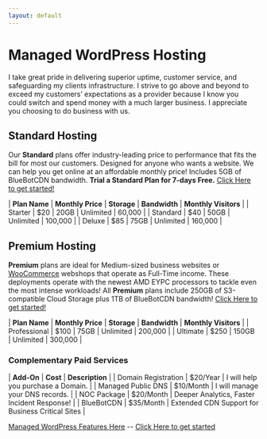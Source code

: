 ```yaml
---
layout: default
---
```

# Managed WordPress Hosting

I take great pride in delivering superior uptime, customer service, and safeguarding my clients infrastructure. I strive to go above and beyond to exceed my customers’ expectations as a provider because I know you could switch and spend money with a much larger business. I appreciate you choosing to do business with us.

## Standard Hosting

Our **Standard** plans offer industry-leading price to performance that fits the bill for most our customers. Designed for anyone who wants a website. We can help you get online at an affordable monthly price! Includes 5GB of BlueBotCDN bandwidth. **Trial a Standard Plan for 7-days Free.** [Click Here to get started!](https://www.mattfaulkner.net/bluebotpc/)

| **Plan Name** | **Monthly Price** | **Storage** | **Bandwidth** | **Monthly Visitors** |
| Starter       | $20 | 20GB | Unlimited | 60,000  |
| Standard      | $40 | 50GB | Unlimited | 100,000 |
| Deluxe        | $85 | 75GB | Unlimited | 160,000 |

## Premium Hosting

**Premium** plans are ideal for Medium-sized business websites or [WooCommerce](https://woocommerce.com/) webshops that operate as Full-Time income. These deployments operate with the newest AMD EYPC processors to tackle even the most intense workloads! All **Premium** plans include 250GB of S3-compatible Cloud Storage plus 1TB of BlueBotCDN bandwidth! [Click Here to get started!](https://www.mattfaulkner.net/bluebotpc/)

| **Plan Name** | **Monthly Price** | **Storage** | **Bandwidth** | **Monthly Visitors** |
| Professional | $100 | 75GB  | Unlimited | 200,000  |
| Ultimate     | $250 | 150GB | Unlimited | 300,000 |

### Complementary Paid Services

| **Add-On** | **Cost** | **Description** |
| Domain Registration | $20/Year  | I will help you purchase a Domain. |
| Managed Public DNS  | $10/Month | I will manage your DNS records. |
| NOC Package         | $20/Month | Deeper Analytics, Faster Incident Response! |
| BlueBotCDN          | $35/Month | Extended CDN Support for Business Critical Sites |

[Managed WordPress Features Here](https://www.bluebotpc.com/pages/features) -- [Click Here to get started](https://www.mattfaulkner.net/bluebotpc/)
